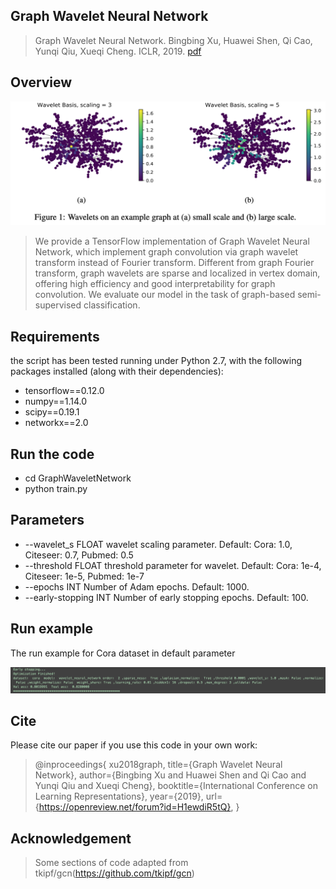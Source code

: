 ## Graph Wavelet Neural Network
> Graph Wavelet Neural Network. Bingbing Xu, Huawei Shen, Qi Cao, Yunqi Qiu, Xueqi Cheng. ICLR, 2019. [pdf](https://openreview.net/pdf?id=H1ewdiR5tQ)

## Overview

<div align=center>
 <img src="wavelet_basis.jpeg" alt="Wavelet_basis" align=center/>
</div>

> We provide a TensorFlow implementation of Graph Wavelet Neural Network, which implement graph convolution via graph wavelet transform instead of Fourier transform. Different from graph Fourier transform, graph wavelets are sparse and localized in vertex domain, offering high efficiency and good interpretability for graph convolution. We evaluate our model in the task of graph-based semi-supervised classification.

## Requirements
the script has been tested running under Python 2.7, with the following packages installed (along with their dependencies):
* tensorflow==0.12.0
* numpy==1.14.0
* scipy==0.19.1
* networkx==2.0

## Run the code
* cd GraphWaveletNetwork
* python train.py

## Parameters
* --wavelet_s                 FLOAT         wavelet scaling parameter.                  Default: Cora: 1.0, Citeseer: 0.7, Pubmed: 0.5
* --threshold                 FLOAT         threshold parameter for wavelet.            Default: Cora: 1e-4, Citeseer: 1e-5, Pubmed: 1e-7
* --epochs                    INT           Number of Adam epochs.                      Default: 1000.
* --early-stopping            INT           Number of early stopping epochs.            Default: 100.

## Run example
The run example for Cora dataset in default parameter
<div align=center>
 <img src="cora_run.jpeg" alt="cora_accuracy" align=center/>
</div>

## Cite
Please cite our paper if you use this code in your own work:

> @inproceedings{
xu2018graph,
title={Graph Wavelet Neural Network},
author={Bingbing Xu and Huawei Shen and Qi Cao and Yunqi Qiu and Xueqi Cheng},
booktitle={International Conference on Learning Representations},
year={2019},
url={https://openreview.net/forum?id=H1ewdiR5tQ},
}

## Acknowledgement

> Some sections of code adapted from tkipf/gcn(https://github.com/tkipf/gcn)
